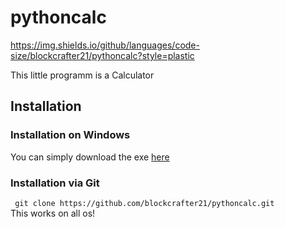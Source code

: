 # pythoncalc

https://img.shields.io/github/languages/code-size/blockcrafter21/pythoncalc?style=plastic

This little programm is a Calculator
## Installation  
### Installation on Windows
You can simply download the exe [here](https://github.com/blockcrafter21/pythoncalc/releases/download/v1.0.1/calc.exe)  
### Installation via Git  

` git clone https://github.com/blockcrafter21/pythoncalc.git`  
This works on all os!

